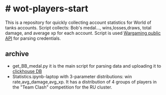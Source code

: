 # # wot-players-start
This is a repository for quickly collecting account statistics for World of tanks accounts.
Script collects: Bob's medal..., wins,losses,draws, total damage, and average xp for each account.
Script is used [Wargaming public API](https://developers.wargaming.net/reference/) for parsing credentials.
## archive
- get_BB_medal.py it is the main script for parsing data and uploading it to [clickhouse DB](http://yandex.ru/dev/clickhouse/)
- Statistics.ipynb-laptop with 3-parameter distributions:
  win rate,avg_damage,avg_xp. It has a distribution of 4 groups of players in the "Team Clash" competition for the RU cluster.
